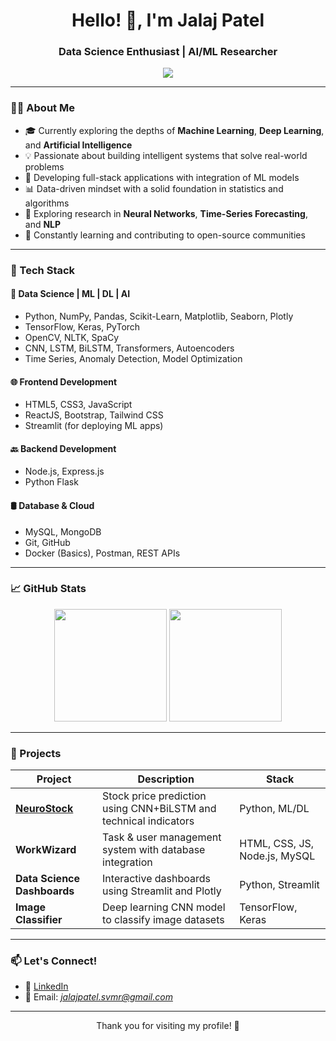 <h1 align="center">Hello! 👋, I'm Jalaj Patel</h1>
<h3 align="center">Data Science Enthusiast | AI/ML Researcher </h3>

<p align="center">
  <a href="https://www.linkedin.com/in/jalaj-patel-1622442ab/" target="_blank">
    <img src="https://img.shields.io/badge/LinkedIn-blue?logo=linkedin&style=for-the-badge" />
  </a>
</p>

---

### 👨‍💻 About Me

- 🎓 Currently exploring the depths of **Machine Learning**, **Deep Learning**, and **Artificial Intelligence**
- 💡 Passionate about building intelligent systems that solve real-world problems
- 🚀 Developing full-stack applications with integration of ML models
- 📊 Data-driven mindset with a solid foundation in statistics and algorithms
- 🧠 Exploring research in **Neural Networks**, **Time-Series Forecasting**, and **NLP**
- 🌱 Constantly learning and contributing to open-source communities

---

### 🔧 Tech Stack

#### 🧠 Data Science | ML | DL | AI
- Python, NumPy, Pandas, Scikit-Learn, Matplotlib, Seaborn, Plotly
- TensorFlow, Keras, PyTorch
- OpenCV, NLTK, SpaCy
- CNN, LSTM, BiLSTM, Transformers, Autoencoders
- Time Series, Anomaly Detection, Model Optimization

#### 🌐 Frontend Development
- HTML5, CSS3, JavaScript
- ReactJS, Bootstrap, Tailwind CSS
- Streamlit (for deploying ML apps)

#### 🔙 Backend Development
- Node.js, Express.js
- Python Flask

#### 🛢️ Database & Cloud
- MySQL, MongoDB
- Git, GitHub
- Docker (Basics), Postman, REST APIs

---

### 📈 GitHub Stats

<p align="center">
  <img src="https://github-readme-stats.vercel.app/api?username=JALAJ-PATEL&show_icons=true&theme=react&hide_title=true" height="180px"/>
  <img src="https://github-readme-stats.vercel.app/api/top-langs/?username=JALAJ-PATEL&layout=compact&theme=react" height="180px"/>
</p>

---

### 📂 Projects

| Project | Description | Stack |
|--------|-------------|--------|
| **[NeuroStock](https://github.com/JALAJ-PATEL/NeuroStock)** | Stock price prediction using CNN+BiLSTM and technical indicators | Python, ML/DL |
| **WorkWizard** | Task & user management system with database integration | HTML, CSS, JS, Node.js, MySQL |
| **Data Science Dashboards** | Interactive dashboards using Streamlit and Plotly | Python, Streamlit |
| **Image Classifier** | Deep learning CNN model to classify image datasets | TensorFlow, Keras |

---

### 📫 Let's Connect!

- 🔗 [LinkedIn](https://www.linkedin.com/in/jalaj-patel-1622442ab/)
- 💬 Email: *jalajpatel.svmr@gmail.com*

---

<p align="center">Thank you for visiting my profile! 🚀</p>


<!--
**JALAJ-PATEL/JALAJ-PATEL** is a ✨ _special_ ✨ repository because its `README.md` (this file) appears on your GitHub profile.

Here are some ideas to get you started:

- 🔭 I’m currently working on ...
- 🌱 I’m currently learning ...
- 👯 I’m looking to collaborate on ...
- 🤔 I’m looking for help with ...
- 💬 Ask me about ...
- 📫 How to reach me: ...
- 😄 Pronouns: ...
- ⚡ Fun fact: ...
-->

